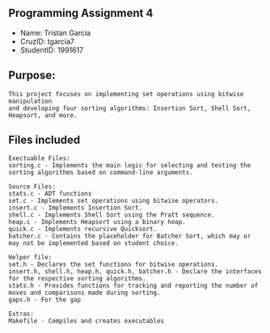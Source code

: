## Programming Assignment 4
* Name: Tristan Garcia
* CruzID: tgarcia7
* StudentID: 1991617

## Purpose:
    This project focuses on implementing set operations using bitwise manipulation 
    and developing four sorting algorithms: Insertion Sort, Shell Sort, Heapsort, and more.

## Files included
    Exectuable Files:
    sorting.c - Implements the main logic for selecting and testing the sorting algorithms based on command-line arguments.

    Source Files:
    stats.c - ADT functions
    set.c - Implements set operations using bitwise operators.
    insert.c - Implements Insertion Sort.
    shell.c - Implements Shell Sort using the Pratt sequence.
    heap.c - Implements Heapsort using a binary heap.
    quick.c - Implements recursive Quicksort.
    batcher.c - Contains the placeholder for Batcher Sort, which may or may not be implemented based on student choice.

    Helper file:
    set.h - Declares the set functions for bitwise operations.
    insert.h, shell.h, heap.h, quick.h, batcher.h - Declare the interfaces for the respective sorting algorithms.
    stats.h - Provides functions for tracking and reporting the number of moves and comparisons made during sorting.
    gaps.h - For the gap

    Extras:
    Makefile - Compiles and creates executables
